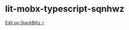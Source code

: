 # lit-mobx-typescript-sqnhwz

[Edit on StackBlitz ⚡️](https://stackblitz.com/edit/lit-mobx-typescript-sqnhwz)